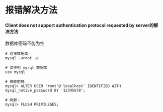# 报错解决方法



#### Client does not support authentication protocol requested by server的解决方法

数据库密码不能为空

```mysql
# 连接数据库
mysql -uroot -p

# 切换到 mysql 数据库
use mysql

# 修改密码
mysql> ALTER USER 'root'@'localhost' IDENTIFIED WITH mysql_native_password BY '12345678';

# 刷新： 
mysql> FLUSH PRIVILEGES;
```



